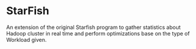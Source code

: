 # StarFish
An extension of the original Starfish program to gather statistics about Hadoop cluster in real time and perform optimizations base on the type of Workload given.
